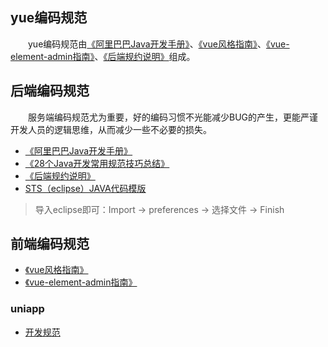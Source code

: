 ## yue编码规范
　　yue编码规范由[《阿里巴巴Java开发手册》](https://gitee.com/yl-yue/yue-library/raw/master/docs/_media/阿里巴巴Java开发手册_v1.4.0_详尽版.pdf)、[《vue风格指南》](https://cn.vuejs.org/v2/style-guide/)、[《vue-element-admin指南》](https://panjiachen.gitee.io/vue-element-admin-site/zh/guide/)、[《后端规约说明》](后端规约说明.md#后端规约说明)组成。

## 后端编码规范
　　服务端编码规范尤为重要，好的编码习惯不光能减少BUG的产生，更能严谨开发人员的逻辑思维，从而减少一些不必要的损失。<br>

- [《阿里巴巴Java开发手册》](http://suo.im/4tsCsN)
- [《28个Java开发常用规范技巧总结》](https://blog.csdn.net/weixin_38405253/article/details/94690308)
- [《后端规约说明》](yue-规约-后端规约说明.md#后端规约说明)
- [STS（eclipse）JAVA代码模版](https://gitee.com/yl-yue/yue-library/raw/master/docs/_media/STS配置.epf)

> 导入eclipse即可：Import -> preferences -> 选择文件 -> Finish <br>

## 前端编码规范

- [《vue风格指南》](https://cn.vuejs.org/v2/style-guide/)
- [《vue-element-admin指南》](https://panjiachen.gitee.io/vue-element-admin-site/zh/guide/)

### uniapp
- [开发规范](https://uniapp.dcloud.io/frame)